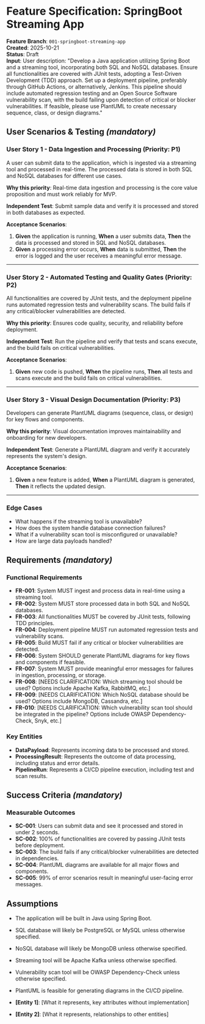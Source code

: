 
# Feature Specification: SpringBoot Streaming App

**Feature Branch**: `001-springboot-streaming-app`  
**Created**: 2025-10-21  
**Status**: Draft  
**Input**: User description: "Develop a Java application utilizing Spring Boot and a streaming tool, incorporating both SQL and NoSQL databases. Ensure all functionalities are covered with JUnit tests, adopting a Test-Driven Development (TDD) approach. Set up a deployment pipeline, preferably through GitHub Actions, or alternatively, Jenkins. This pipeline should include automated regression testing and an Open Source Software vulnerability scan, with the build failing upon detection of critical or blocker vulnerabilities. If feasible, please use PlantUML to create necessary sequence, class, or design diagrams."

## User Scenarios & Testing *(mandatory)*

### User Story 1 - Data Ingestion and Processing (Priority: P1)

A user can submit data to the application, which is ingested via a streaming tool and processed in real-time. The processed data is stored in both SQL and NoSQL databases for different use cases.

**Why this priority**: Real-time data ingestion and processing is the core value proposition and must work reliably for MVP.

**Independent Test**: Submit sample data and verify it is processed and stored in both databases as expected.

**Acceptance Scenarios**:

1. **Given** the application is running, **When** a user submits data, **Then** the data is processed and stored in SQL and NoSQL databases.
2. **Given** a processing error occurs, **When** data is submitted, **Then** the error is logged and the user receives a meaningful error message.

---

### User Story 2 - Automated Testing and Quality Gates (Priority: P2)

All functionalities are covered by JUnit tests, and the deployment pipeline runs automated regression tests and vulnerability scans. The build fails if any critical/blocker vulnerabilities are detected.

**Why this priority**: Ensures code quality, security, and reliability before deployment.

**Independent Test**: Run the pipeline and verify that tests and scans execute, and the build fails on critical vulnerabilities.

**Acceptance Scenarios**:

1. **Given** new code is pushed, **When** the pipeline runs, **Then** all tests and scans execute and the build fails on critical vulnerabilities.

---

### User Story 3 - Visual Design Documentation (Priority: P3)

Developers can generate PlantUML diagrams (sequence, class, or design) for key flows and components.

**Why this priority**: Visual documentation improves maintainability and onboarding for new developers.

**Independent Test**: Generate a PlantUML diagram and verify it accurately represents the system's design.

**Acceptance Scenarios**:

1. **Given** a new feature is added, **When** a PlantUML diagram is generated, **Then** it reflects the updated design.

---

### Edge Cases

- What happens if the streaming tool is unavailable?
- How does the system handle database connection failures?
- What if a vulnerability scan tool is misconfigured or unavailable?
- How are large data payloads handled?

## Requirements *(mandatory)*

### Functional Requirements

- **FR-001**: System MUST ingest and process data in real-time using a streaming tool.
- **FR-002**: System MUST store processed data in both SQL and NoSQL databases.
- **FR-003**: All functionalities MUST be covered by JUnit tests, following TDD principles.
- **FR-004**: Deployment pipeline MUST run automated regression tests and vulnerability scans.
- **FR-005**: Build MUST fail if any critical or blocker vulnerabilities are detected.
- **FR-006**: System SHOULD generate PlantUML diagrams for key flows and components if feasible.
- **FR-007**: System MUST provide meaningful error messages for failures in ingestion, processing, or storage.
- **FR-008**: [NEEDS CLARIFICATION: Which streaming tool should be used? Options include Apache Kafka, RabbitMQ, etc.]
- **FR-009**: [NEEDS CLARIFICATION: Which NoSQL database should be used? Options include MongoDB, Cassandra, etc.]
- **FR-010**: [NEEDS CLARIFICATION: Which vulnerability scan tool should be integrated in the pipeline? Options include OWASP Dependency-Check, Snyk, etc.]

### Key Entities

- **DataPayload**: Represents incoming data to be processed and stored.
- **ProcessingResult**: Represents the outcome of data processing, including status and error details.
- **PipelineRun**: Represents a CI/CD pipeline execution, including test and scan results.

## Success Criteria *(mandatory)*

### Measurable Outcomes

- **SC-001**: Users can submit data and see it processed and stored in under 2 seconds.
- **SC-002**: 100% of functionalities are covered by passing JUnit tests before deployment.
- **SC-003**: The build fails if any critical/blocker vulnerabilities are detected in dependencies.
- **SC-004**: PlantUML diagrams are available for all major flows and components.
- **SC-005**: 99% of error scenarios result in meaningful user-facing error messages.

## Assumptions

- The application will be built in Java using Spring Boot.
- SQL database will likely be PostgreSQL or MySQL unless otherwise specified.
- NoSQL database will likely be MongoDB unless otherwise specified.
- Streaming tool will be Apache Kafka unless otherwise specified.
- Vulnerability scan tool will be OWASP Dependency-Check unless otherwise specified.
- PlantUML is feasible for generating diagrams in the CI/CD pipeline.
- **[Entity 1]**: [What it represents, key attributes without implementation]

- **[Entity 2]**: [What it represents, relationships to other entities]
